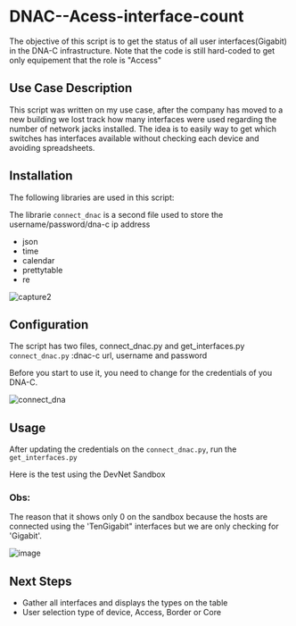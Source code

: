 # DNAC--Acess-interface-count
The objective of this script is to get the status of all user interfaces(Gigabit) in the DNA-C infrastructure.
Note that the code is still hard-coded to get only equipement that the role is "Access"

## Use Case Description

This script was written on my use case, after the company has moved to a new building we lost track how many interfaces were used regarding the number of network jacks installed.
The idea is to easily way to get which switches has interfaces available without checking each device and avoiding spreadsheets.

## Installation
The following libraries are used in this script:

The librarie `connect_dnac` is a second file used to store the username/password/dna-c ip address

 * json
 * time
 * calendar
 * prettytable
 * re
 
![capture2](https://user-images.githubusercontent.com/25211596/97782733-844bac80-1b69-11eb-9e48-6260dda1cd71.PNG)

## Configuration
The script has two files, connect_dnac.py and get_interfaces.py
`connect_dnac.py` :dnac-c url, username and password
  
  Before you start to use it, you need to change for the credentials of you DNA-C.
  
  
![connect_dna](https://user-images.githubusercontent.com/25211596/97782564-8f520d00-1b68-11eb-81a4-9af60a57939e.PNG)

## Usage
After updating the credentials on the `connect_dnac.py`, run the  `get_interfaces.py`

Here is the test using the DevNet Sandbox

### Obs: 
The reason that it shows only 0 on the sandbox because the hosts are connected using the 'TenGigabit" interfaces but we are only checking for 'Gigabit'.



![image](https://user-images.githubusercontent.com/25211596/97783058-96c6e580-1b6b-11eb-84d2-859c9c7404ec.png)

## Next Steps
* Gather all interfaces and displays the types on the table
* User selection type of device, Access, Border or Core
